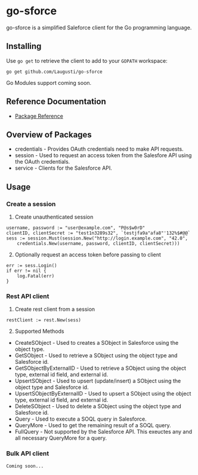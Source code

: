 # go-sforce
go-sforce is a simplified Saleforce client for the Go programming language.

## Installing
Use `go get` to retrieve the client to add to your `GOPATH` workspace:
```
go get github.com/Laugusti/go-sforce
```
Go Modules support coming soon.
## Reference Documentation
* [Package Reference](https://godoc.org/github.com/Laugusti/go-sforce/)
## Overview of Packages
* credentials - Provides OAuth credentials need to make API requests.
* session - Used to request an access token from the Salesfore API using the OAuth credentials.
* service - Clients for the Salesforce API.
## Usage
### Create a session
1. Create unauthenticated session
```
username, password := "user@example.com", "P@s$w0rD"
clientID, clientSecret := "test1n3289s32", `testjfa9a"afa8"'132%$#@@`
sess := session.Must(session.New("http://login.example.com", "42.0",
	credentials.New(username, password, clientID, clientSecret)))
```
2. Optionally request an access token before passing to client
```
err := sess.Login()
if err != nil {
	log.Fatal(err)
}
```
### Rest API client
1.  Create rest client from a session
```
restClient := rest.New(sess)
```
2. Supported Methods
- CreateSObject - Used to creates a SObject in Salesforce using the object type.
- GetSObject - Used to retrieve a SObject using the object type and Salesforce id.
- GetSObjectByExternalID - Used to retrieve a SObject using the object type, external id field, and external id.
- UpsertSObject - Used to upsert (update/insert) a SObject using the object type and Salesforce id.
- UpsertSObjectByExternalID - Used to upsert a SObject using the object type, external id field, and external id.
- DeleteSObject - Used to delete a SObject using the object type and Salesforce id.
- Query - Used to execute a SOQL query in Salesforce.
- QueryMore - Used to get the remaining result of a SOQL query.
- FullQuery - Not supported by the Salesforce API. This exeuctes any and all necessary QueryMore for a query.

### Bulk API client
```
Coming soon...
```

